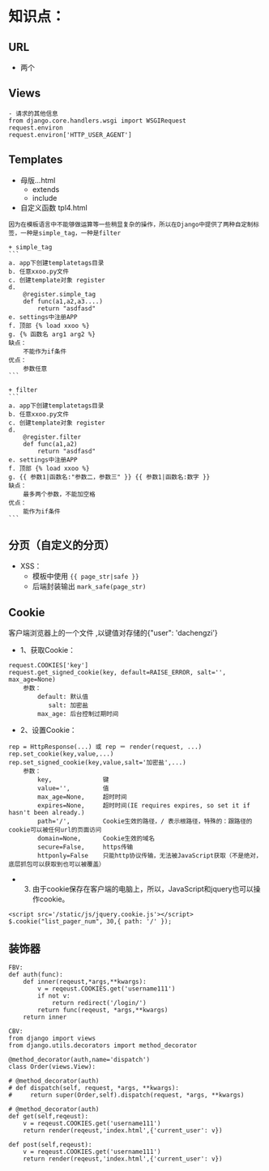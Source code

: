 # 知识点：
## URL
- 两个
## Views
```
- 请求的其他信息
from django.core.handlers.wsgi import WSGIRequest
request.environ
request.environ['HTTP_USER_AGENT']
```

## Templates
- 母版...html
    + extends
    + include
- 自定义函数 tpl4.html
```
因为在模板语言中不能够做运算等一些稍显复杂的操作，所以在Django中提供了两种自定制标签，一种是simple_tag，一种是filter
```
    + simple_tag
    ```
    a. app下创建templatetags目录
    b. 任意xxoo.py文件
    c. 创建template对象 register
    d. 
        @register.simple_tag
        def func(a1,a2,a3....)
            return "asdfasd"
    e. settings中注册APP
    f. 顶部 {% load xxoo %}
    g. {% 函数名 arg1 arg2 %}
    缺点：
        不能作为if条件
    优点：
        参数任意
    ```
			
	+ filter
	```
	a. app下创建templatetags目录
    b. 任意xxoo.py文件
    c. 创建template对象 register
    d. 
        @register.filter
        def func(a1,a2)
            return "asdfasd"
    e. settings中注册APP
    f. 顶部 {% load xxoo %}
    g. {{ 参数1|函数名:"参数二，参数三" }} {{ 参数1|函数名:数字 }}
    缺点：
        最多两个参数，不能加空格
    优点：
        能作为if条件
	```
		
## 分页（自定义的分页）
+ XSS：
	+ 模板中使用 `{{ page_str|safe }}`
	+ 后端封装输出 `mark_safe(page_str)`	
	
## Cookie
客户端浏览器上的一个文件 ,以键值对存储的{"user": 'dachengzi'}

+ 1、获取Cookie：
```
request.COOKIES['key']
request.get_signed_cookie(key, default=RAISE_ERROR, salt='', max_age=None)
    参数：
        default: 默认值
           salt: 加密盐
        max_age: 后台控制过期时间
```
+ 2、设置Cookie：
```
rep = HttpResponse(...) 或 rep ＝ render(request, ...)
rep.set_cookie(key,value,...)
rep.set_signed_cookie(key,value,salt='加密盐',...)
    参数：
        key,              键
        value='',         值
        max_age=None,     超时时间
        expires=None,     超时时间(IE requires expires, so set it if hasn't been already.)
        path='/',         Cookie生效的路径，/ 表示根路径，特殊的：跟路径的cookie可以被任何url的页面访问
        domain=None,      Cookie生效的域名
        secure=False,     https传输
        httponly=False    只能http协议传输，无法被JavaScript获取（不是绝对，底层抓包可以获取到也可以被覆盖）
```
+ 3. 由于cookie保存在客户端的电脑上，所以，JavaScript和jquery也可以操作cookie。
```
<script src='/static/js/jquery.cookie.js'></script>
$.cookie("list_pager_num", 30,{ path: '/' });
```

## 装饰器
```
FBV:
def auth(func):
    def inner(reqeust,*args,**kwargs):
        v = reqeust.COOKIES.get('username111')
        if not v:
            return redirect('/login/')
        return func(reqeust, *args,**kwargs)
    return inner

CBV:
from django import views
from django.utils.decorators import method_decorator

@method_decorator(auth,name='dispatch')
class Order(views.View):

# @method_decorator(auth)
# def dispatch(self, request, *args, **kwargs):
#     return super(Order,self).dispatch(request, *args, **kwargs)

# @method_decorator(auth)
def get(self,reqeust):
    v = reqeust.COOKIES.get('username111')
    return render(reqeust,'index.html',{'current_user': v})

def post(self,reqeust):
    v = reqeust.COOKIES.get('username111')
    return render(reqeust,'index.html',{'current_user': v})
```